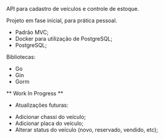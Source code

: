 API para cadastro de veículos e controle de estoque.

Projeto em fase inicial, para prática pessoal.

- Padrão MVC;
- Docker para utilização de PostgreSQL;
- PostgreSQL;

Bibliotecas:
- Go
- Gin
- Gorm

** Work In Progress **
* Atualizações futuras:
- Adicionar chassi do veículo;
- Adicionar placa do veículo;
- Alterar status do veículo (novo, reservado, vendido, etc);